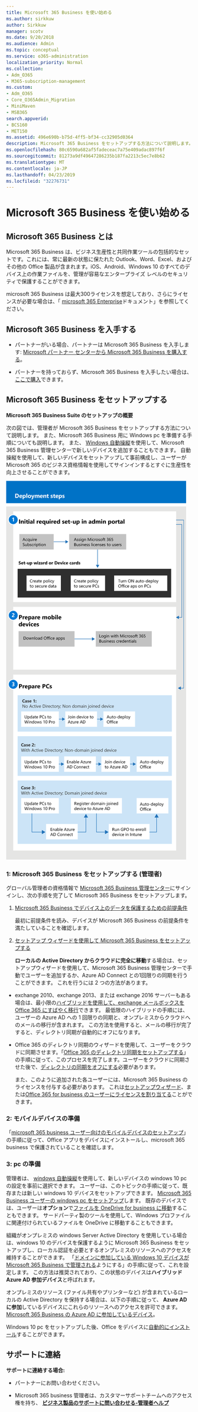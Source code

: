 ```yaml
---
title: Microsoft 365 Business を使い始める
ms.author: sirkkuw
author: Sirkkuw
manager: scotv
ms.date: 9/20/2018
ms.audience: Admin
ms.topic: conceptual
ms.service: o365-administration
localization_priority: Normal
ms.collection:
- Adm_O365
- M365-subscription-management
ms.custom:
- Adm_O365
- Core_O365Admin_Migration
- MiniMaven
- MSB365
search.appverid:
- BCS160
- MET150
ms.assetid: 496e690b-b75d-4ff5-bf34-cc32905d0364
description: Microsoft 365 Business をセットアップする方法について説明します。
ms.openlocfilehash: 80c6590a682af5fadeceac7a75e409adac897f6f
ms.sourcegitcommit: 81273a9df49647286235b187fa2213c5ec7e8b62
ms.translationtype: MT
ms.contentlocale: ja-JP
ms.lasthandoff: 04/23/2019
ms.locfileid: "32276731"
---
```

# <a name="get-started-with-microsoft-365-business"></a>Microsoft 365 Business を使い始める

## <a name="what-is-microsoft-365-business"></a>Microsoft 365 Business とは

Microsoft 365 Business は、ビジネス生産性と共同作業ツールの包括的なセットです。これには、常に最新の状態に保たれた Outlook、Word、Excel、およびその他の Office 製品が含まれます。iOS、Android、Windows 10 のすべてのデバイス上の作業ファイルを、管理が容易なエンタープライズ レベルのセキュリティで保護することができます。
  
microsoft 365 Business は最大300ライセンスを想定しており、さらにライセンスが必要な場合は、「 [microsoft 365 Enterprise](https://go.microsoft.com/fwlink/p/?linkid=860986)ドキュメント」を参照してください。 
  
## <a name="get-microsoft-365-business"></a>Microsoft 365 Business を入手する

- パートナーがいる場合、パートナーは Microsoft 365 Business を入手します: [Microsoft パートナー センターから Microsoft 365 Business を購入する](get-microsoft-365-business.md)。
    
- パートナーを持っておらず、Microsoft 365 Business を入手したい場合は、[ここで購入](https://www.microsoft.com/en-us/microsoft-365/business)できます。
    
## <a name="set-up-microsoft-365-business"></a>Microsoft 365 Business をセットアップする

 **Microsoft 365 Business Suite のセットアップの概要**
  
次の図では、管理者が Microsoft 365 Business をセットアップする方法について説明します。 また、Microsoft 365 Business 用に Windows pc を準備する手順についても説明します。 また、 [Windows 自動操縦](add-autopilot-devices-and-profile.md)を使用して、Microsoft 365 Business 管理センターで新しいデバイスを追加することもできます。 自動操縦を使用して、新しいデバイスをセットアップして事前構成し、ユーザーが Microsoft 365 のビジネス資格情報を使用してサインインするとすぐに生産性を向上させることができます。
  
![A diagram that shows the setup and management flow for admins, and also for a user](media/249f81fc-7e79-44c7-8425-3a0b7b651c3b.png)
  
### <a name="1-set-up-microsoft-365-business-admin"></a>1: Microsoft 365 Business をセットアップする (管理者)

グローバル管理者の資格情報で [Microsoft 365 Business 管理センター](https://portal.office.com/adminportal/home)にサインインし、次の手順を完了して Microsoft 365 Business をセットアップします。 
  
1. [Microsoft 365 Business でデバイス上のデータを保護するための前提条件](pre-requisites-for-data-protection.md)
    
    最初に前提条件を読み、デバイスが Microsoft 365 Business の前提条件を満たしていることを確認します。
    
2. [セットアップ ウィザードを使用して Microsoft 365 Business をセットアップする](set-up.md)
    
    **ローカルの Active Directory からクラウドに完全に移動**する場合は、セットアップウィザードを使用して、Microsoft 365 Business 管理センターで手動でユーザーを追加するか、Azure AD Connect との1回限りの同期を行うことができます。 これを行うには 2 つの方法があります。 
    
  - exchange 2010、exchange 2013、または exchange 2016 サーバーもある場合は、最小限の[ハイブリッドを使用して、exchange メールボックスを Office 365 にすばやく移行](https://support.office.com/article/fdecceed-0702-4af3-85be-f2a0013937ef)できます。 最低限のハイブリッドの手順には、ユーザーの Azure AD への 1 回限りの同期と、オンプレミスからクラウドへのメールの移行が含まれます。 この方法を使用すると、メールの移行が完了すると、ディレクトリ同期が自動的にオフになります。
    
  - Office 365 のディレクトリ同期のウィザードを使用して、ユーザーをクラウドに同期させます。「[Office 365 のディレクトリ同期をセットアップする](https://support.office.com/article/1b3b5318-6977-42ed-b5c7-96fa74b08846)」の手順に従って、このプロセスを完了します。ユーザーをクラウドに同期させた後で、[ディレクトリの同期をオフにする](https://support.office.com/article/ee5f861e-bd48-4267-83d1-a4ead4b4a00d)必要があります。
    
    また、このように追加された各ユーザーには、Microsoft 365 Business のライセンスを付与する必要があります。 これは[セットアップウィザード](set-up.md)、または[Office 365 for business のユーザーにライセンスを割り当てる](https://support.office.com/article/997596B5-4173-4627-B915-36ABAC6786DC)ことができます。
    
### <a name="2-prepare-mobile-devices"></a>2: モバイルデバイスの準備

「[microsoft 365 business ユーザー向けのモバイルデバイスのセットアップ](set-up-mobile-devices.md)」の手順に従って、Office アプリをデバイスにインストールし、microsoft 365 business で保護されていることを確認します。 
  
### <a name="3-prepare-pcs"></a>3: pc の準備

管理者は、 [windows 自動操縦](add-autopilot-devices-and-profile.md)を使用して、新しいデバイスの windows 10 pc の設定を事前に選択できます。 ユーザーは、このトピックの手順に従って、既存または新しい windows 10 デバイスをセットアップできます。 [Microsoft 365 Business ユーザーの windows pc をセットアップ](set-up-windows-devices.md)します。 既存のデバイスでは、ユーザーは**オプション**で[ファイルを OneDrive for business に移動](move-files-to-onedrive.md)することもできます。 サードパーティ製のツールを使用して、Windows プロファイルに関連付けられているファイルを OneDrive に移動することもできます。
  
組織がオンプレミスの windows Server Active Directory を使用している場合は、windows 10 のデバイスを保護するように Microsoft 365 Business をセットアップし、ローカル認証を必要とするオンプレミスのリソースへのアクセスを維持することができます。 「[ドメインに参加している Windows 10 デバイスが Microsoft 365 Business で管理される](manage-windows-devices.md)ようにする」の手順に従って、これを設定します。 この方法は推奨されており、この状態のデバイスは**ハイブリッド Azure AD 参加デバイス**と呼ばれます。 
  
オンプレミスのリソース (ファイル共有やプリンターなど) が含まれているローカルの Active Directory を保持する場合は、以下の手順に従って、 **Azure AD に参加**しているデバイスにこれらのリソースへのアクセスを許可できます。 [Microsoft 365 Business の Azure AD に参加しているデバイス](access-resources.md)。
  
Windows 10 pc をセットアップした後、Office をデバイスに[自動的にインストール](auto-install-or-uninstall-office.md)することができます。 
  
## <a name="contact-support"></a>サポートに連絡

 **サポートに連絡する場合:**
  
- パートナーにお問い合わせください。
    
- Microsoft 365 business 管理者は、カスタマーサポートチームへのアクセス権を持ち、 **[ビジネス製品のサポートに問い合わせる-管理者ヘルプ](https://support.office.com/article/32a17ca7-6fa0-4870-8a8d-e25ba4ccfd4b)**
    

